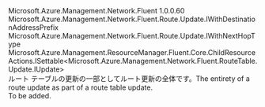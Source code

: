 <Type Name="IUpdate" FullName="Microsoft.Azure.Management.Network.Fluent.Route.Update.IUpdate">
  <TypeSignature Language="C#" Value="public interface IUpdate : Microsoft.Azure.Management.Network.Fluent.Route.Update.IWithDestinationAddressPrefix, Microsoft.Azure.Management.Network.Fluent.Route.Update.IWithNextHopType, Microsoft.Azure.Management.ResourceManager.Fluent.Core.ChildResourceActions.ISettable&lt;Microsoft.Azure.Management.Network.Fluent.RouteTable.Update.IUpdate&gt;" />
  <TypeSignature Language="ILAsm" Value=".class public interface auto ansi abstract IUpdate implements class Microsoft.Azure.Management.Network.Fluent.Route.Update.IWithDestinationAddressPrefix, class Microsoft.Azure.Management.Network.Fluent.Route.Update.IWithNextHopType, class Microsoft.Azure.Management.ResourceManager.Fluent.Core.ChildResourceActions.ISettable`1&lt;class Microsoft.Azure.Management.Network.Fluent.RouteTable.Update.IUpdate&gt;" />
  <TypeSignature Language="DocId" Value="T:Microsoft.Azure.Management.Network.Fluent.Route.Update.IUpdate" />
  <TypeSignature Language="VB.NET" Value="Public Interface IUpdate&#xA;Implements ISettable(Of IUpdate), IWithDestinationAddressPrefix, IWithNextHopType" />
  <TypeSignature Language="F#" Value="type IUpdate = interface&#xA;    interface ISettable&lt;IUpdate&gt;&#xA;    interface IWithDestinationAddressPrefix&#xA;    interface IWithNextHopType" />
  <AssemblyInfo>
    <AssemblyName>Microsoft.Azure.Management.Network.Fluent</AssemblyName>
    <AssemblyVersion>1.0.0.60</AssemblyVersion>
  </AssemblyInfo>
  <Interfaces>
    <Interface>
      <InterfaceName>Microsoft.Azure.Management.Network.Fluent.Route.Update.IWithDestinationAddressPrefix</InterfaceName>
    </Interface>
    <Interface>
      <InterfaceName>Microsoft.Azure.Management.Network.Fluent.Route.Update.IWithNextHopType</InterfaceName>
    </Interface>
    <Interface>
      <InterfaceName>Microsoft.Azure.Management.ResourceManager.Fluent.Core.ChildResourceActions.ISettable&lt;Microsoft.Azure.Management.Network.Fluent.RouteTable.Update.IUpdate&gt;</InterfaceName>
    </Interface>
  </Interfaces>
  <Docs>
    <summary>
            <span data-ttu-id="58b6b-101">ルート テーブルの更新の一部としてルート更新の全体です。</span><span class="sxs-lookup"><span data-stu-id="58b6b-101">The entirety of a route update as part of a route table update.</span></span>
            </summary>
    <remarks>To be added.</remarks>
  </Docs>
  <Members />
</Type>